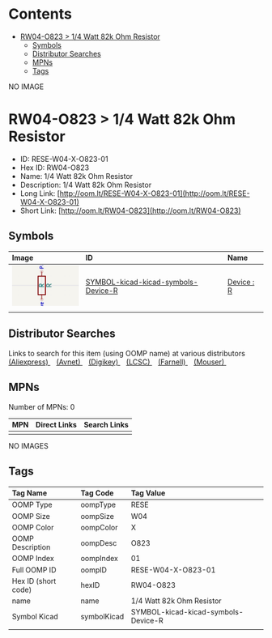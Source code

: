 



Contents
========

* [RW04-O823 > 1/4 Watt 82k Ohm Resistor](#rw04-o823--14-watt-82k-ohm-resistor)
	* [Symbols](#symbols)
	* [Distributor Searches](#distributor-searches)
	* [MPNs](#mpns)
	* [Tags](#tags)
  
NO IMAGE  
# RW04-O823 > 1/4 Watt 82k Ohm Resistor

- ID: RESE-W04-X-O823-01
- Hex ID: RW04-O823
- Name: 1/4 Watt 82k Ohm Resistor
- Description: 1/4 Watt 82k Ohm Resistor
- Long Link: [http://oom.lt/RESE-W04-X-O823-01](http://oom.lt/RESE-W04-X-O823-01)
- Short Link: [http://oom.lt/RW04-O823](http://oom.lt/RW04-O823)

## Symbols
  

|Image|ID|Name|
| :--- | :--- | :--- |
|[![](https://raw.githubusercontent.com/oomlout/oomlout_OOMP_eda_V2/main/SYMBOL/kicad/kicad-symbols/Device/R/image_140.png)](https://github.com/oomlout/oomlout_OOMP_eda_V2/tree/main/SYMBOL/kicad/kicad-symbols/Device/R/)|[SYMBOL-kicad-kicad-symbols-Device-R](https://github.com/oomlout/oomlout_OOMP_eda_V2/tree/main/SYMBOL/kicad/kicad-symbols/Device/R/)|[Device : R](https://github.com/oomlout/oomlout_OOMP_eda_V2/tree/main/SYMBOL/kicad/kicad-symbols/Device/R/)|
||||

## Distributor Searches
  
Links to search for this item (using OOMP name) at various distributors  
[(Aliexpress) ](https://www.aliexpress.com/wholesale?SearchText=11171/4+Watt+82k+Ohm+Resistor)&nbsp;&nbsp;&nbsp;[(Avnet) ](https://www.avnet.com/shop/us/search/1/4+Watt+82k+Ohm+Resistor)&nbsp;&nbsp;&nbsp;[(Digikey) ](https://www.digikey.co.uk/en/products/result?s=1/4+Watt+82k+Ohm+Resistor)&nbsp;&nbsp;&nbsp;[(LCSC) ](https://www.lcsc.com/search?q=1/4+Watt+82k+Ohm+Resistor)&nbsp;&nbsp;&nbsp;[(Farnell) ](https://uk.farnell.com/search?st=1/4+Watt+82k+Ohm+Resistor)&nbsp;&nbsp;&nbsp;[(Mouser) ](https://www.mouser.com/c/?q=1/4+Watt+82k+Ohm+Resistor)&nbsp;&nbsp;&nbsp;
## MPNs
  
Number of MPNs: 0  

|MPN|Direct Links|Search Links|
| :--- | :--- | :--- |
||||
  
NO IMAGES  
## Tags
  

|Tag Name|Tag Code|Tag Value|
| :--- | :--- | :--- |
|OOMP Type|oompType|RESE|
|OOMP Size|oompSize|W04|
|OOMP Color|oompColor|X|
|OOMP Description|oompDesc|O823|
|OOMP Index|oompIndex|01|
|Full OOMP ID|oompID|RESE-W04-X-O823-01|
|Hex ID (short code)|hexID|RW04-O823|
|name|name|1/4 Watt 82k Ohm Resistor|
|Symbol Kicad|symbolKicad|SYMBOL-kicad-kicad-symbols-Device-R|
||||
